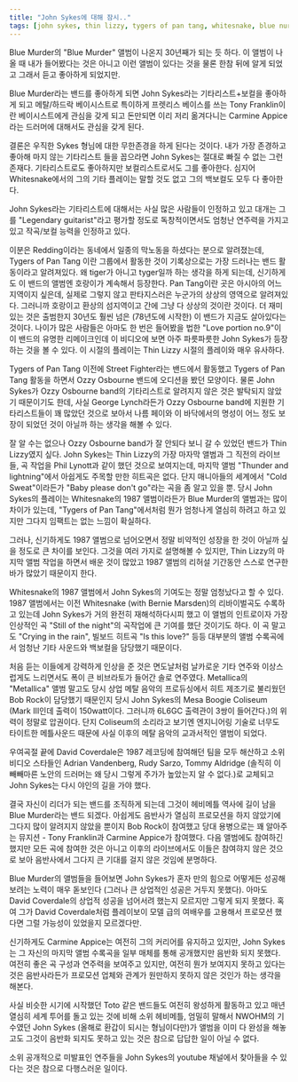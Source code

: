 ```yaml
---
title: "John Sykes에 대해 잠시.."
tags: [john sykes, thin lizzy, tygers of pan tang, whitesnake, blue nurder]
---
```


Blue Murder의 "Blue Murder" 앨범이 나온지 30년째가 되는 듯 하다. 이 앨범이 나올 때 내가 들어봤다는 것은 아니고 이런 앨범이 있다는 것을 물론 한참 뒤에 알게 되었고 그래서 듣고 좋아하게 되었지만.

Blue Murder라는 밴드를 좋아하게 되면 John Sykes라는 기타리스트+보컬을 좋아하게 되고 메탈/하드락 베이시스트로 특이하게 프렛리스 베이스를 쓰는 Tony Franklin이란 베이시스트에게 관심을 갖게 되고 돈만되면 이리 저리 옮겨다니는 Carmine Appice라는 드러머에 대해서도 관심을 갖게 된다.

결론은 우직한 Sykes 형님에 대한 무한존경을 하게 된다는 것이다. 내가 가장 존경하고 좋아해 마지 않는 기타리스트 들을 꼽으라면 John Sykes는 절대로 빠질 수 없는 그런 존재다. 기타리스트로도 좋아하지만 보컬리스트로서도 그를 좋아한다. 심지어 Whitesnake에서의 그의 기타 플레이는 말할 것도 없고 그의 백보컬도 모두 다 좋아한다. 

John Sykes라는 기타리스트에 대해서는 사실 많은 사람들이 인정하고 있고 대개는 그를 "Legendary guitarist"라고 평가할 정도로 독창적이면서도 엄청난 연주력을 가지고 있고 작곡/보컬 능력을 인정하고 있다.

이분은 Redding이라는 동네에서 일종의 막노동을 하셨다는 분으로 알려졌는데, Tygers of Pan Tang 이란 그룹에서 활동한 것이 기록상으로는 가장 드러나는 밴드 활동이라고 알려져있다. 왜 tiger가 아니고 tyger일까 하는 생각을 하게 되는데, 신기하게도 이 밴드의 앨범엔 호랑이가 계속해서 등장한다. Pan Tang이란 곳은 아시아의 어느 지역이지 싶은데, 실제로 그렇지 않고 판타지스러은 누군가의 상상의 영역으로 알려져있다. 그러니까 호랑이고 환상의 섬지역이고 간에 그냥 다 상상의 것이란 것이다. 더 재미있는 것은 출범한지 30년도 훨씬 넘은 (78년도에 시작한) 이 밴드가 지금도 살아있다는 것이다. 나이가 많은 사람들은 아마도 한 번은 들어봤을 법한 "Love portion no.9"이 이 밴드의 유명한 리메이크인데 이 비디오에 보면 아주 파릇파릇한 John Sykes가 등장하는 것을 볼 수 있다. 이 시절의 플레이는 Thin Lizzy 시절의 플레이와 매우 유사하다.

Tygers of Pan Tang 이전에 Street Fighter라는 밴드에서 활동했고 Tygers of Pan Tang 활동을 하면서 Ozzy Osbourne 밴드에 오디션을 봤던 모양이다. 물론 John Sykes가 Ozzy Osbourne band의 기타리스트로 알려지지 않은 것은 발탁되지 않았기 때문이기도 한데, 사실 George Lynch라든가 Ozzy Osbourne band에 지원한 기타리스트들이 꽤 많았던 것으로 보아서 나름 페이와 이 바닥에서의 명성이 어느 정도 보장이 되었던 것이 아닐까 하는 생각을 해볼 수 있다.

잘 알 수는 없으나 Ozzy Osbourne band가 잘 안되다 보니 갈 수 있었던 밴드가 Thin Lizzy였지 싶다. John Sykes는 Thin Lizzy의 가장 마자막 앨범과 그 직전의 라이브들, 곡 작업을 Phil Lynott과 같이 했던 것으로 보여지는데, 마지막 앨범 "Thunder and lightning"에서 아쉽게도 주목할 만한 히트곡은 없다. 단지 매니아들의 세계에서 "Cold Sweat"이라든가 "Baby please don't go"라는 곡을 좀 알고 있을 뿐. 당시 John Sykes의 플레이는 Whitesnake의 1987 앨범이라든가 Blue Murder의 앨범과는 많이 차이가 있는데, "Tygers of Pan Tang"에서처럼 뭔가 엄청나게 열심히 하려고 하고 있지만 그다지 임팩트는 없는 느낌이 확실하다. 

그러나, 신기하게도 1987 앨범으로 넘어오면서 정말 비약적인 성장을 한 것이 아닐까 싶을 정도로 큰 차이를 보인다. 그것을 여러 가지로 설명해볼 수 있지만, Thin Lizzy의 마지막 앨범 작업을 하면서 배운 것이 많았고 1987 앨범의 리허설 기간동안 스스로 연구한 바가 많았기 때문이지 한다. 

Whitesnake의 1987 앨범에서 John Sykes의 기여도는 정말 엄청났다고 할 수 있다. 1987 앨범에서는 이전 Whitesnake (with Bernie Marsden)의 리바이벌곡도 수록하고 있는데 John Sykes가 거의 완전히 재해석하다시피 했고 이 앨범의 인트로이자 가장 인상적인 곡 "Still of the night"의 곡작업에 큰 기여를 했단 것이기도 하다. 이 곡 말고도 "Crying in the rain", 빌보드 히트곡 "Is this love?" 등등 대부분의 앨범 수록곡에서 엄청난 기타 사운드와 백보컬을 담당했기 때문이다. 

처음 듣는 이들에게 강력하게 인상을 준 것은 면도날처럼 날카로운 기타 연주와 이상스럽게도 느리면서도 폭이 큰 비브라토가 들어간 솔로 연주였다. Metallica의 "Metallica" 앨범 말고도 당시 상업 메탈 음악의 프로듀싱에서 히트 제조기로 불리웠던 Bob Rock이 담당했기 때문인지 당시 John Sykes의 Mesa Boogie Coliseum (Mark III인데 출력이 150watt이다. 그러니까 6L6GC 출력관이 3쌍이 들어간다.)의 위력이 정말로 압권이다. 단지 Coliseum의 소리라고 보기엔 엔지니어링 기술로 너무도 타이트한 메틀사운드 때문에 사실 이후의 메탈 음악의 교과서적인 앨범이 되었다. 

우여곡절 끝에 David Coverdale은 1987 레코딩에 참여해던 팀을 모두 해산하고 소위 비디오 스타들인 Adrian Vandenberg, Rudy Sarzo, Tommy Aldridge (솔직히 이 빼빼마른 노안의 드러머는 왜 당시 그렇게 주가가 높았는지 알 수 없다.)로 교체되고 John Sykes는 다시 야인의 길을 가야 했다.

결국 자신이 리더가 되는 밴드를 조직하게 되는데 그것이 헤비메틀 역사에 길이 남을 Blue Murder라는 밴드 되겠다. 아쉽게도 음반사가 열심히 프로모션을 하지 않았기에 그다지 많이 알려지지 않았을 뿐이지 Bob Rock이 참여했고 당대 용병으로는 꽤 알아주는 뮤지션 - Tony Franklin과 Carmine Appice가 참여했다. 다음 앨범에도 참여하긴 했지만 모든 곡에 참여한 것은 아니고 이후의 라이브에서도 이들은 참여햐지 않은 것으로 보아 음반사에서 그다지 큰 기대를 걸지 않은 것임에 분명하다.

Blue Murder의 앨범들을 들어보면 John Sykes가 혼자 만의 힘으로 어떻게든 성공해보려는 노력이 매우 돋보인다 (그러나 큰 상업적인 성공은 거두지 못했다). 아마도 David Coverdale의 상업적 성공을 넘어서려 했는지 모르지만 그렇게 되지 못했다. 혹여 그가 David Coverdale처럼 플레이보이 모델 급의 여배우를 고용해서 프로모션 했다면 그럴 가능성이 있었을지 모르겠다만.

신기하게도 Carmine Appice는 여전히 그의 커리어를 유지하고 있지만, John Sykes는 그 자신의 마지막 앨범 수록곡을 일부 매체를 통해 공개했지만 음반화 되지 못했다. 여전히 좋은 곡 구성과 연주력을 보여주고 있지만, 여전히 뭔가 보여지지 못하고 있다는 것은 음반사라든가 프로모션 업체와 관계가 원만하지 못하지 않은 것인가 하는 생각을 해본다. 

사실 비슷한 시기에 시작했던 Toto 같은 밴드들도 여전히 왕성하게 활동하고 있고 매년 열심히 세계 투어를 돌고 있는 것에 비해 소위 헤비메틀, 엄밀히 말해서 NWOHM의 기수였던 John Sykes (올해로 환갑이 되시는 형님이다만)가 앨범을 이미 다 완성을 해놓고도 그것이 음반화 되지도 못하고 있는 것은 참으로 답답한 일이 아닐 수 없다.

소위 공개적으로 미발표인 연주들을 John Sykes의 youtube 채널에서 찾아들을 수 있다는 것은 참으로 다행스러운 일이다. 
